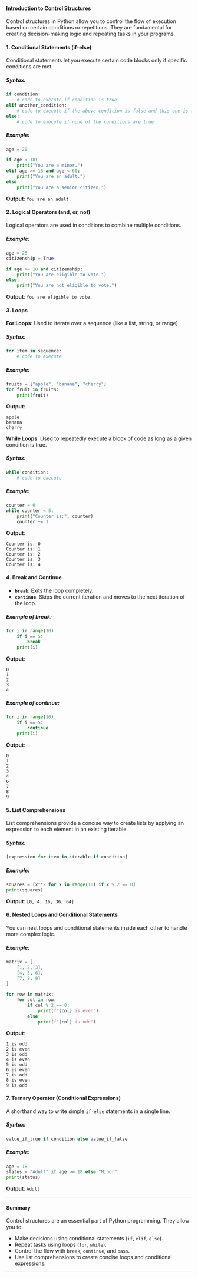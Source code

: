 #### **Introduction to Control Structures**
Control structures in Python allow you to control the flow of execution based on certain conditions or repetitions. They are fundamental for creating decision-making logic and repeating tasks in your programs.

#### **1. Conditional Statements (if-else)**
Conditional statements let you execute certain code blocks only if specific conditions are met.

##### **Syntax:**
```python
if condition:
    # code to execute if condition is true
elif another_condition:
    # code to execute if the above condition is false and this one is true
else:
    # code to execute if none of the conditions are true
```

##### **Example:**
```python
age = 20

if age < 18:
    print("You are a minor.")
elif age >= 18 and age < 60:
    print("You are an adult.")
else:
    print("You are a senior citizen.")
```
**Output**: `You are an adult.`

#### **2. Logical Operators (and, or, not)**
Logical operators are used in conditions to combine multiple conditions.

##### **Example:**
```python
age = 25
citizenship = True

if age >= 18 and citizenship:
    print("You are eligible to vote.")
else:
    print("You are not eligible to vote.")
```
**Output**: `You are eligible to vote.`

#### **3. Loops**

**For Loops**: Used to iterate over a sequence (like a list, string, or range).

##### **Syntax:**
```python
for item in sequence:
    # code to execute
```

##### **Example:**
```python
fruits = ["apple", "banana", "cherry"]
for fruit in fruits:
    print(fruit)
```
**Output**:
```
apple
banana
cherry
```

**While Loops**: Used to repeatedly execute a block of code as long as a given condition is true.

##### **Syntax:**
```python
while condition:
    # code to execute
```

##### **Example:**
```python
counter = 0
while counter < 5:
    print("Counter is:", counter)
    counter += 1
```
**Output**:
```
Counter is: 0
Counter is: 1
Counter is: 2
Counter is: 3
Counter is: 4
```

#### **4. Break and Continue**
- **`break`**: Exits the loop completely.
- **`continue`**: Skips the current iteration and moves to the next iteration of the loop.

##### **Example of break:**
```python
for i in range(10):
    if i == 5:
        break
    print(i)
```
**Output**:
```
0
1
2
3
4
```

##### **Example of continue:**
```python
for i in range(10):
    if i == 5:
        continue
    print(i)
```
**Output**:
```
0
1
2
3
4
6
7
8
9
```

#### **5. List Comprehensions**
List comprehensions provide a concise way to create lists by applying an expression to each element in an existing iterable.

##### **Syntax:**
```python
[expression for item in iterable if condition]
```

##### **Example:**
```python
squares = [x**2 for x in range(10) if x % 2 == 0]
print(squares)
```
**Output**: `[0, 4, 16, 36, 64]`

#### **6. Nested Loops and Conditional Statements**
You can nest loops and conditional statements inside each other to handle more complex logic.

##### **Example:**
```python
matrix = [
    [1, 2, 3],
    [4, 5, 6],
    [7, 8, 9]
]

for row in matrix:
    for col in row:
        if col % 2 == 0:
            print(f"{col} is even")
        else:
            print(f"{col} is odd")
```
**Output**:
```
1 is odd
2 is even
3 is odd
4 is even
5 is odd
6 is even
7 is odd
8 is even
9 is odd
```

#### **7. Ternary Operator (Conditional Expressions)**
A shorthand way to write simple `if-else` statements in a single line.

##### **Syntax:**
```python
value_if_true if condition else value_if_false
```

##### **Example:**
```python
age = 18
status = "Adult" if age >= 18 else "Minor"
print(status)
```
**Output**: `Adult`

---

#### **Summary**
Control structures are an essential part of Python programming. They allow you to:
- Make decisions using conditional statements (`if`, `elif`, `else`).
- Repeat tasks using loops (`for`, `while`).
- Control the flow with `break`, `continue`, and `pass`.
- Use list comprehensions to create concise loops and conditional expressions.

---